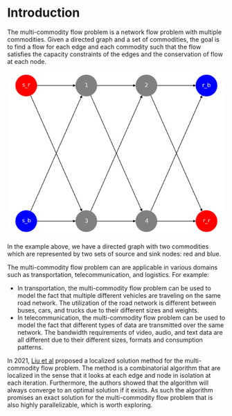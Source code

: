 # Introduction

The multi-commodity flow problem is a network flow problem with multiple commodities. Given a directed graph and a set of commodities, the goal is to find a flow for each edge and each commodity such that the flow satisfies the capacity constraints of the edges and the conservation of flow at each node.

![Multi-commodity flow problem example](./images/multi_commodity_flow_example.png)

In the example above, we have a directed graph with two commodities which are represented by two sets of source and sink nodes: red and blue.

The multi-commodity flow problem can are applicable in various domains such as transportation, telecommunication, and logistics. For example:
- In transportation, the multi-commodity flow problem can be used to model the fact that multiple different vehicles are traveling on the same road network. The utilization of the road network is different between buses, cars, and trucks due to their different sizes and weights.
- In telecommunication, the multi-commodity flow problem can be used to model the fact that different types of data are transmitted over the same network. The bandwidth requirements of video, audio, and text data are all different due to their different sizes, formats and consumption patterns.

In 2021, [Liu et al](https://arxiv.org/abs/2108.07549) proposed a localized solution method for the multi-commodity flow problem. The method is a combinatorial algorithm that are localized in the sense that it looks at each edge and node in isolation at each iteration. Furthermore, the authors showed that the algorithm will always converge to an optimal solution if it exists. As such the algorithm promises an exact solution for the multi-commodity flow problem that is also highly parallelizable, which is worth exploring.
